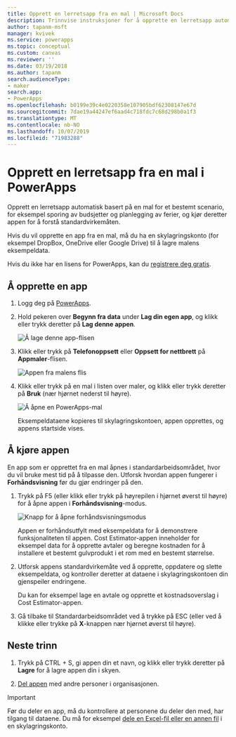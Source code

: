 ```yaml
---
title: Opprett en lerretsapp fra en mal | Microsoft Docs
description: Trinnvise instruksjoner for å opprette en lerretsapp automatisk basert på en PowerApps-mal.
author: tapanm-msft
manager: kvivek
ms.service: powerapps
ms.topic: conceptual
ms.custom: canvas
ms.reviewer: ''
ms.date: 03/19/2018
ms.author: tapanm
search.audienceType:
- maker
search.app:
- PowerApps
ms.openlocfilehash: b0199e39c4e0220358e107905bdf62308147e67d
ms.sourcegitcommit: 7dae19a44247ef6aad4c718fdc7c68d298b0a1f3
ms.translationtype: MT
ms.contentlocale: nb-NO
ms.lasthandoff: 10/07/2019
ms.locfileid: "71983288"
---
```

# <a name="create-a-canvas-app-from-a-template-in-powerapps"></a>Opprett en lerretsapp fra en mal i PowerApps

Opprett en lerretsapp automatisk basert på en mal for et bestemt scenario, for eksempel sporing av budsjetter og planlegging av ferier, og kjør deretter appen for å forstå standardvirkemåten.

Hvis du vil opprette en app fra en mal, må du ha en skylagringskonto (for eksempel DropBox, OneDrive eller Google Drive) til å lagre malens eksempeldata.

Hvis du ikke har en lisens for PowerApps, kan du [registrere deg gratis](../signup-for-powerapps.md).

## <a name="create-an-app"></a>Å opprette en app

1. Logg deg på [PowerApps](http://web.powerapps.com?utm_source=padocs&utm_medium=linkinadoc&utm_campaign=referralsfromdoc).

1. Hold pekeren over **Begynn fra data** under **Lag din egen app**, og klikk eller trykk deretter på **Lag denne appen**.

    ![Å lage denne app-flisen](./media/get-started-test-drive/make-this-app.png)

1. Klikk eller trykk på **Telefonoppsett** eller **Oppsett for nettbrett** på **Appmaler**-flisen.

    ![Appen fra malens flis](./media/get-started-test-drive/template-tile.png)

4. Klikk eller trykk på en mal i listen over maler, og klikk eller trykk deretter på **Bruk** (nær hjørnet nederst til høyre).

    ![Å åpne en PowerApps-mal](./media/get-started-test-drive/open-template.png)

    Eksempeldataene kopieres til skylagringskontoen, appen opprettes, og appens startside vises.

## <a name="run-the-app"></a>Å kjøre appen
En app som er opprettet fra en mal åpnes i standardarbeidsområdet, hvor du vil bruke mest tid på å tilpasse den. Utforsk hvordan appen fungerer i **Forhåndsvisning** før du gjør endringer på den.

1. Trykk på F5 (eller klikk eller trykk på høyrepilen i hjørnet øverst til høyre) for å åpne appen i **Forhåndsvisning**-modus.

    ![Knapp for å åpne forhåndsvisningsmodus](./media/get-started-test-drive/open-preview.png)

    Appen er forhåndsutfylt med eksempeldata for å demonstrere funksjonaliteten til appen. Cost Estimator-appen inneholder for eksempel data for å opprette avtaler og beregne kostnaden for å installere et bestemt gulvprodukt i et rom med en bestemt størrelse.

4. Utforsk appens standardvirkemåte ved å opprette, oppdatere og slette eksempeldata, og kontroller deretter at dataene i skylagringskontoen din gjenspeiler endringene.

    Du kan for eksempel lage en avtale og opprette et kostnadsoverslag i Cost Estimator-appen.

5. Gå tilbake til Standardarbeidsområdet ved å trykke på ESC (eller ved å klikke eller trykke på **X**-knappen nær hjørnet øverst til høyre).

## <a name="next-steps"></a>Neste trinn
1. Trykk på CTRL + S, gi appen din et navn, og klikk eller trykk deretter på **Lagre** for å lagre appen din i skyen.

1. [Del appen](share-app.md) med andre personer i organisasjonen.

> [!IMPORTANT]
> Før du deler en app, må du kontrollere at personene du deler den med, har tilgang til dataene. Du må for eksempel [dele en Excel-fil eller en annen fil](share-app-data.md) i en skylagringskonto.

